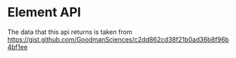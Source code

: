# Element API

The data that this api returns is taken from https://gist.github.com/GoodmanSciences/c2dd862cd38f21b0ad36b8f96b4bf1ee
